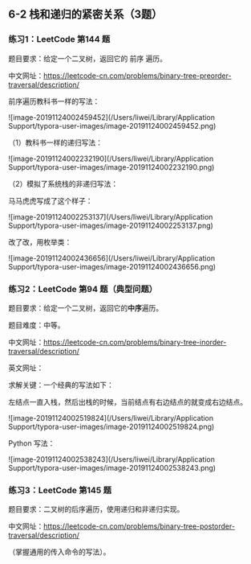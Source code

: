 ## 6-2 栈和递归的紧密关系（3题）

### 练习1：LeetCode 第144 题

题目要求：给定一个二叉树，返回它的 前序 遍历。

中文网址：https://leetcode-cn.com/problems/binary-tree-preorder-traversal/description/

前序遍历教科书一样的写法：

![image-20191124002459452](/Users/liwei/Library/Application Support/typora-user-images/image-20191124002459452.png)



（1）教科书一样的递归写法：

![image-20191124002232190](/Users/liwei/Library/Application Support/typora-user-images/image-20191124002232190.png)

（2）模拟了系统栈的非递归写法：

马马虎虎写成了这个样子：

![image-20191124002253137](/Users/liwei/Library/Application Support/typora-user-images/image-20191124002253137.png)

改了改，用枚举类：

![image-20191124002436656](/Users/liwei/Library/Application Support/typora-user-images/image-20191124002436656.png)

### 练习2：LeetCode 第94 题（典型问题）

题目要求：给定一个二叉树，返回它的**中序**遍历。

题目难度：中等。

中文网址：https://leetcode-cn.com/problems/binary-tree-inorder-traversal/description/

英文网址：

求解关键：一个经典的写法如下：

左结点一直入栈，然后出栈的时候，当前结点有右边结点的就变成右边结点。

![image-20191124002519824](/Users/liwei/Library/Application Support/typora-user-images/image-20191124002519824.png)

 

Python 写法：

![image-20191124002538243](/Users/liwei/Library/Application Support/typora-user-images/image-20191124002538243.png)

### 练习3：LeetCode 第145 题

 

题目要求：二叉树的后序遍历，使用递归和非递归实现。

中文网址：https://leetcode-cn.com/problems/binary-tree-postorder-traversal/description/

（掌握通用的传入命令的写法）。